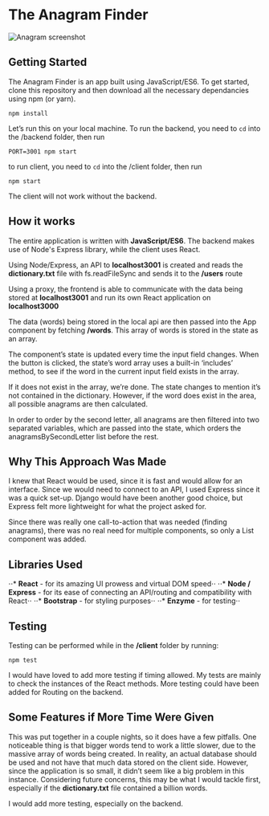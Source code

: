 # The Anagram Finder

![Anagram screenshot](https://media.giphy.com/media/DC5oCoIwtrR6CfxDaB/giphy.gif "The Anagram Finder")

## Getting Started

The Anagram Finder is an app built using JavaScript/ES6. To get started, clone this repository and then download all the necessary dependancies using npm (or yarn). 

`npm install` 

Let’s run this on your local machine. To run the backend, you need to `cd` into the /backend folder, then run 

`PORT=3001 npm start`

to run client, you need to `cd` into the /client folder, then run 

`npm start`

The client will not work without the backend.

## How it works

The entire application is written with **JavaScript/ES6**. The backend makes use of Node's Express library, while the client uses React.

Using Node/Express, an API to **localhost3001** is created and reads the **dictionary.txt** file with fs.readFileSync and sends it to the **/users** route

Using a proxy, the frontend is able to communicate with the data being stored at **localhost3001** and run its own React application on **localhost3000**

The data (words) being stored in the local api are then passed into the App component by fetching **/words**. This array of words is stored in the state as an array.

The component’s state is updated every time the input field changes. When the button is clicked, the state’s word array uses a built-in ‘includes’ method, to see if the word in the current input field exists in the array.

If it does not exist in the array, we’re done. The state changes to mention it’s not contained in the dictionary. However, if the word does exist in the area, all possible anagrams are then calculated.

In order to order by the second letter, all anagrams are then filtered into two separated variables, which are passed into the state, which orders the anagramsBySecondLetter list before the rest.

## Why This Approach Was Made

I knew that React would be used, since it is fast and would allow for an interface. Since we would need to connect to an API, I used Express since it was a quick set-up. Django would have been another good choice, but Express felt more lightweight for what the project asked for.

Since there was really one call-to-action that was needed (finding anagrams), there was no real need for multiple components, so only a List component was added. 

## Libraries Used 

⋅⋅* **React** - for its amazing UI prowess and virtual DOM speed⋅⋅
⋅⋅* **Node / Express** - for its ease of connecting an API/routing and compatibility with React⋅⋅
⋅⋅* **Bootstrap** - for styling purposes⋅⋅
⋅⋅* **Enzyme** - for testing⋅⋅

## Testing 

Testing can be performed while in the **/client** folder by running:

`npm test`

I would have loved to add more testing if timing allowed. My tests are mainly to check the instances of the React methods. More testing could have been added for Routing on the backend.

## Some Features if More Time Were Given

This was put together in a couple nights, so it does have a few pitfalls. One noticeable thing is that bigger words tend to work a little slower, due to the massive array of words being created. In reality, an actual database should be used and not have that much data stored on the client side. However, since the application is so small, it didn’t seem like a big problem in this instance. Considering future concerns, this may be what I would tackle first, especially if the **dictionary.txt** file contained a billion words.

I would add more testing, especially on the backend.

